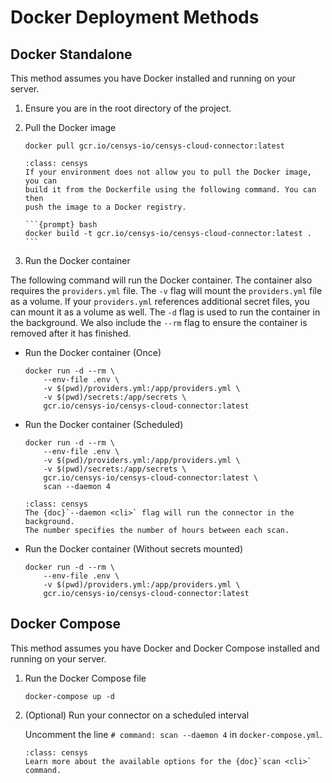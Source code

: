 # Docker Deployment Methods

## Docker Standalone

This method assumes you have Docker installed and running on your server.

1. Ensure you are in the root directory of the project.
2. Pull the Docker image

    ```{prompt} bash
    docker pull gcr.io/censys-io/censys-cloud-connector:latest
    ```

    ````{admonition} Note
    :class: censys
    If your environment does not allow you to pull the Docker image, you can
    build it from the Dockerfile using the following command. You can then
    push the image to a Docker registry.

    ```{prompt} bash
    docker build -t gcr.io/censys-io/censys-cloud-connector:latest .
    ```
    ````

3. Run the Docker container

The following command will run the Docker container.
The container also requires the `providers.yml` file. The `-v` flag will
mount the `providers.yml` file as a volume. If your `providers.yml` references
additional secret files, you can mount it as a volume as well. The `-d` flag
is used to run the container in the background. We also include the `--rm`
flag to ensure the container is removed after it has finished.

- Run the Docker container (Once)

    ```{prompt} bash
    docker run -d --rm \
        --env-file .env \
        -v $(pwd)/providers.yml:/app/providers.yml \
        -v $(pwd)/secrets:/app/secrets \
        gcr.io/censys-io/censys-cloud-connector:latest
    ```

- Run the Docker container (Scheduled)

    ```{prompt} bash
    docker run -d --rm \
        --env-file .env \
        -v $(pwd)/providers.yml:/app/providers.yml \
        -v $(pwd)/secrets:/app/secrets \
        gcr.io/censys-io/censys-cloud-connector:latest \
        scan --daemon 4
    ```

    ```{admonition} Note
    :class: censys
    The {doc}`--daemon <cli>` flag will run the connector in the background.
    The number specifies the number of hours between each scan.
    ```

- Run the Docker container (Without secrets mounted)

    ```{prompt} bash
    docker run -d --rm \
        --env-file .env \
        -v $(pwd)/providers.yml:/app/providers.yml \
        gcr.io/censys-io/censys-cloud-connector:latest
    ```

## Docker Compose

This method assumes you have Docker and Docker Compose installed and running on
your server.

1. Run the Docker Compose file

    ```{prompt} bash
    docker-compose up -d
    ```

2. (Optional) Run your connector on a scheduled interval

    Uncomment the line `# command: scan --daemon 4` in `docker-compose.yml`.

    ```{admonition} Note
    :class: censys
    Learn more about the available options for the {doc}`scan <cli>` command.
    ```
